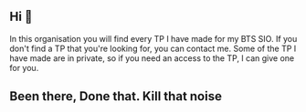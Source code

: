 ## Hi 👋


In this organisation you will find every TP I have made for my BTS SIO.
If you don't find a TP that you're looking for, you can contact me.
Some of the TP I have made are in private, so if you need an access 
to the TP, I can give one for you.

## Been there, Done that. Kill that noise
